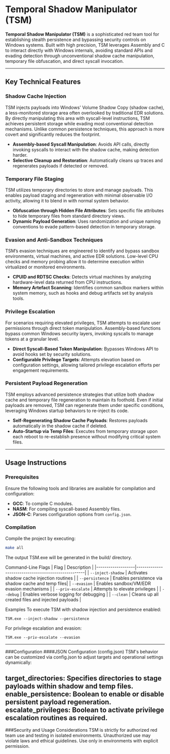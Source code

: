 # Temporal Shadow Manipulator (TSM)

**Temporal Shadow Manipulator (TSM)** is a sophisticated red team tool for establishing stealth persistence and bypassing security controls on Windows systems. Built with high precision, TSM leverages Assembly and C to interact directly with Windows internals, avoiding standard APIs and evading detection through unconventional shadow cache manipulation, temporary file obfuscation, and direct syscall invocation.

---

## Key Technical Features

### Shadow Cache Injection
TSM injects payloads into Windows' Volume Shadow Copy (shadow cache), a less-monitored storage area often overlooked by traditional EDR solutions. By directly manipulating this area with syscall-level instructions, TSM achieves persistent storage while evading most conventional detection mechanisms. Unlike common persistence techniques, this approach is more covert and significantly reduces the footprint.

- **Assembly-based Syscall Manipulation**: Avoids API calls, directly invoking syscalls to interact with the shadow cache, making detection harder.
- **Selective Cleanup and Restoration**: Automatically cleans up traces and regenerates payloads if detected or removed.

### Temporary File Staging
TSM utilizes temporary directories to store and manage payloads. This enables payload staging and regeneration with minimal observable I/O activity, allowing it to blend in with normal system behavior.

- **Obfuscation through Hidden File Attributes**: Sets specific file attributes to hide temporary files from standard directory views.
- **Dynamic Payload Generation**: Uses randomization and unique naming conventions to evade pattern-based detection in temporary storage.

### Evasion and Anti-Sandbox Techniques
TSM’s evasion techniques are engineered to identify and bypass sandbox environments, virtual machines, and active EDR solutions. Low-level CPU checks and memory probing allow it to determine execution within virtualized or monitored environments.

- **CPUID and RDTSC Checks**: Detects virtual machines by analyzing hardware-level data returned from CPU instructions.
- **Memory Artefact Scanning**: Identifies common sandbox markers within system memory, such as hooks and debug artifacts set by analysis tools.

### Privilege Escalation
For scenarios requiring elevated privileges, TSM attempts to escalate user permissions through direct token manipulation. Assembly-based functions bypass common Windows security layers, invoking syscalls to manage tokens at a granular level.

- **Direct Syscall-Based Token Manipulation**: Bypasses Windows API to avoid hooks set by security solutions.
- **Configurable Privilege Targets**: Attempts elevation based on configuration settings, allowing tailored privilege escalation efforts per engagement requirements.

### Persistent Payload Regeneration
TSM employs advanced persistence strategies that utilize both shadow cache and temporary file regeneration to maintain its foothold. Even if initial payloads are removed, TSM can regenerate them under specific conditions, leveraging Windows startup behaviors to re-inject its code.

- **Self-Regenerating Shadow Cache Payloads**: Restores payloads automatically in the shadow cache if deleted.
- **Auto-Startup via Temp Files**: Executes from temporary storage upon each reboot to re-establish presence without modifying critical system files.

---

## Usage Instructions

### Prerequisites
Ensure the following tools and libraries are available for compilation and configuration:
- **GCC**: To compile C modules.
- **NASM**: For compiling syscall-based Assembly files.
- **JSON-C**: Parses configuration options from `config.json`.

### Compilation
Compile the project by executing:
```bash
make all
```

The output TSM.exe will be generated in the build/ directory.

Command-Line Flags
| Flag              | Description                                        |
|-------------------|----------------------------------------------------|
| `--inject-shadow` | Activates shadow cache injection routines          |
| `--persistence`   | Enables persistence via shadow cache and temp files|
| `--evasion`       | Enables sandbox/VM/EDR evasion mechanisms          |
| `--priv-escalate` | Attempts to elevate privileges                     |
| `--debug`         | Enables verbose logging for debugging              |
| `--clean`         | Cleans up all created files and injected payloads  |

Examples
To execute TSM with shadow injection and persistence enabled:
```
TSM.exe --inject-shadow --persistence
```
For privilege escalation and evasion:
```
TSM.exe --priv-escalate --evasion
```
---
###Configuration
####JSON Configuration (config.json)
TSM's behavior can be customized via config.json to adjust targets and operational settings dynamically:

target_directories: Specifies directories to stage payloads within shadow and temp files.
enable_persistence: Boolean to enable or disable persistent payload regeneration.
escalate_privileges: Boolean to activate privilege escalation routines as required.
---
###Security and Usage Considerations
TSM is strictly for authorized red team use and testing in isolated environments. Unauthorized use may violate laws and ethical guidelines. Use only in environments with explicit permission.
